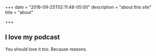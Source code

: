 +++
date = "2016-09-25T02:11:48-05:00"
description = "about this site"
title = "about"

+++

## I love my podcast
You should love it too. Because reasons.
